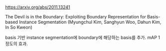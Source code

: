 https://arxiv.org/abs/2011.13241

The Devil is in the Boundary: Exploiting Boundary Representation for
  Basis-based Instance Segmentation (Myungchul Kim, Sanghyun Woo, Dahun Kim, In So Kweon)

basis 기반 instance segmentation에 boundary에 해당하는 basis를 추가. mAP 1 정도의 효과.